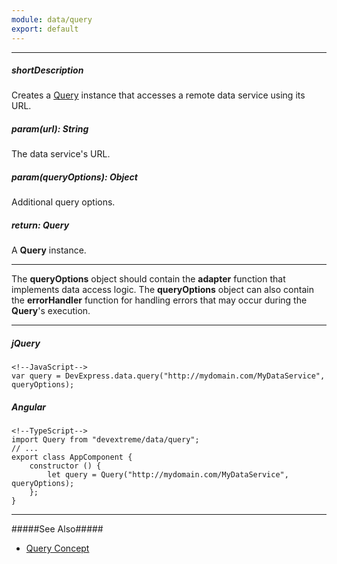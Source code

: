 ```yaml
---
module: data/query
export: default
---
```

---
##### shortDescription
Creates a [Query](/api-reference/30%20Data%20Layer/Query '/Documentation/ApiReference/Data_Layer/Query/') instance that accesses a remote data service using its URL.

##### param(url): String
The data service's URL.

##### param(queryOptions): Object
Additional query options.

##### return: Query
A **Query** instance.

---
The **queryOptions** object should contain the **adapter** function that implements data access logic. The **queryOptions** object can also contain the **errorHandler** function for handling errors that may occur during the **Query**'s execution.

---
##### jQuery

    <!--JavaScript-->
    var query = DevExpress.data.query("http://mydomain.com/MyDataService", queryOptions);

##### Angular

    <!--TypeScript-->
    import Query from "devextreme/data/query";
    // ...
    export class AppComponent {
        constructor () {
            let query = Query("http://mydomain.com/MyDataService", queryOptions);
        };
    }

---

#####See Also#####
- [Query Concept](/concepts/30%20Data%20Layer/5%20Data%20Layer/6%20Query%20Concept.md '/Documentation/Guide/Data_Layer/Data_Layer/#Query_Concept')